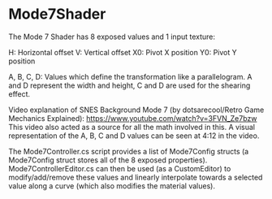 # Mode7Shader

The Mode 7 Shader has 8 exposed values and 1 input texture:

H: Horizontal offset
V: Vertical offset
X0: Pivot X position
Y0: Pivot Y position

A, B, C, D: Values which define the transformation like a parallelogram.
A and D represent the width and height, C and D are used for the shearing effect.

Video explanation of SNES Background Mode 7 (by dotsarecool/Retro Game Mechanics Explained):
https://www.youtube.com/watch?v=3FVN_Ze7bzw
This video also acted as a source for all the math involved in this.
A visual representation of the A, B, C and D values can be seen at 4:12 in the video.


The Mode7Controller.cs script provides a list of Mode7Config structs (a Mode7Config struct stores all of the 8 exposed properties).
Mode7ControllerEditor.cs can then be used (as a CustomEditor) to modify/add/remove these values and linearly interpolate towards a selected value along a curve (which also modifies the material values).
